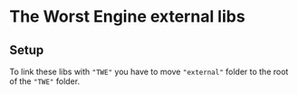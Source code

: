 # The Worst Engine external libs

## Setup

To link these libs with `"TWE"` you have to move `"external"` folder to the root of the `"TWE"` folder.